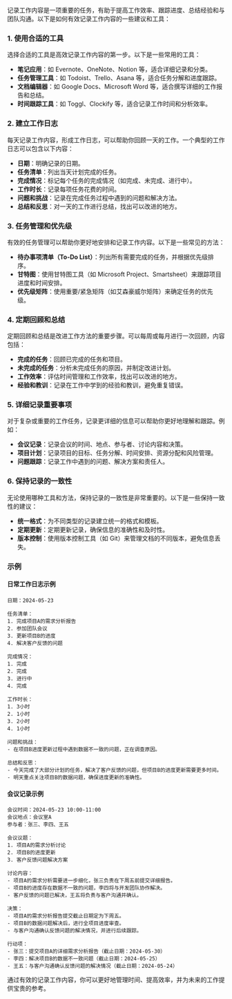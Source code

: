 记录工作内容是一项重要的任务，有助于提高工作效率、跟踪进度、总结经验和与团队沟通。以下是如何有效记录工作内容的一些建议和工具：

### 1. 使用合适的工具

选择合适的工具是高效记录工作内容的第一步。以下是一些常用的工具：

- **笔记应用**：如 Evernote、OneNote、Notion 等，适合详细记录和分类。
- **任务管理工具**：如 Todoist、Trello、Asana 等，适合任务分解和进度跟踪。
- **文档编辑器**：如 Google Docs、Microsoft Word 等，适合撰写详细的工作报告和总结。
- **时间跟踪工具**：如 Toggl、Clockify 等，适合记录工作时间和分析效率。

### 2. 建立工作日志

每天记录工作内容，形成工作日志，可以帮助你回顾一天的工作。一个典型的工作日志可以包含以下内容：

- **日期**：明确记录的日期。
- **任务清单**：列出当天计划完成的任务。
- **完成情况**：标记每个任务的完成情况（如完成、未完成、进行中）。
- **工作时长**：记录每项任务花费的时间。
- **问题和挑战**：记录在完成任务过程中遇到的问题和解决方法。
- **总结和反思**：对一天的工作进行总结，找出可以改进的地方。

### 3. 任务管理和优先级

有效的任务管理可以帮助你更好地安排和记录工作内容。以下是一些常见的方法：

- **待办事项清单（To-Do List）**：列出所有需要完成的任务，并根据优先级排序。
- **甘特图**：使用甘特图工具（如 Microsoft Project、Smartsheet）来跟踪项目进度和时间安排。
- **优先级矩阵**：使用重要/紧急矩阵（如艾森豪威尔矩阵）来确定任务的优先级。

### 4. 定期回顾和总结

定期回顾和总结是改进工作方法的重要步骤。可以每周或每月进行一次回顾，内容包括：

- **完成的任务**：回顾已完成的任务和项目。
- **未完成的任务**：分析未完成任务的原因，并制定改进计划。
- **工作效率**：评估时间管理和工作效率，找出可以改进的地方。
- **经验和教训**：记录在工作中学到的经验和教训，避免重复错误。

### 5. 详细记录重要事项

对于复杂或重要的工作任务，记录更详细的信息可以帮助你更好地理解和跟踪。例如：

- **会议记录**：记录会议的时间、地点、参与者、讨论内容和决策。
- **项目计划**：记录项目的目标、任务分解、时间安排、资源分配和风险管理。
- **问题跟踪**：记录工作中遇到的问题、解决方案和责任人。

### 6. 保持记录的一致性

无论使用哪种工具和方法，保持记录的一致性是非常重要的。以下是一些保持一致性的建议：

- **统一格式**：为不同类型的记录建立统一的格式和模板。
- **定期更新**：定期更新记录，确保信息的准确性和及时性。
- **版本控制**：使用版本控制工具（如 Git）来管理文档的不同版本，避免信息丢失。

### 示例

#### 日常工作日志示例

```
日期：2024-05-23

任务清单：
1. 完成项目A的需求分析报告
2. 参加团队会议
3. 更新项目B的进度
4. 解决客户反馈的问题

完成情况：
1. 完成
2. 完成
3. 进行中
4. 完成

工作时长：
1. 3小时
2. 1小时
3. 2小时
4. 1小时

问题和挑战：
- 在项目B进度更新过程中遇到数据不一致的问题，正在调查原因。

总结和反思：
- 今天完成了大部分计划的任务，解决了客户反馈的问题，但项目B的进度更新需要更多时间。
- 明天重点关注项目B的数据问题，确保进度更新的准确性。
```

#### 会议记录示例

```
会议时间：2024-05-23 10:00-11:00
会议地点：会议室A
参与者：张三、李四、王五

会议议题：
1. 项目A的需求分析讨论
2. 项目B的进度更新
3. 客户反馈问题解决方案

讨论内容：
- 项目A的需求分析需要进一步细化，张三负责在下周五前提交详细报告。
- 项目B的进度存在数据不一致的问题，李四将与开发团队协作解决。
- 客户反馈的问题已解决，王五将负责与客户沟通并确认。

决策：
- 项目A的需求分析报告提交截止日期定为下周五。
- 项目B的数据问题解决后，进行全项目进度审查。
- 与客户沟通确认反馈问题的解决情况，并进行后续跟踪。

行动项：
- 张三：提交项目A的详细需求分析报告（截止日期：2024-05-30）
- 李四：解决项目B的数据不一致问题（截止日期：2024-05-25）
- 王五：与客户沟通确认反馈问题的解决情况（截止日期：2024-05-24）
```

通过有效的记录工作内容，你可以更好地管理时间、提高效率，并为未来的工作提供宝贵的参考。
